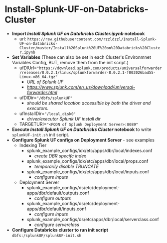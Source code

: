 # Install-Splunk-UF-on-Databricks-Cluster

* **Import *Install Splunk UF on Databricks Cluster.ipynb* notebook**
  * url: `https://raw.githubusercontent.com/rzzldzzl/Install-Splunk-UF-on-Databricks-Cluster/master/Install%20Splunk%20UF%20on%20Databricks%20Cluster.ipynb`
* **Set Variables** (These can also be set in each Cluster's Environmnet Variables Config, BUT, remove them from the init script.)
  * ufDlUrl=`"https://download.splunk.com/products/universalforwarder/releases/8.0.2.1/linux/splunkforwarder-8.0.2.1-f002026bad55-Linux-x86_64.tgz"`
    * *URL of Splunk UF*
    * *https://www.splunk.com/en_us/download/universal-forwarder.html*
  * ufDlDir=`"/dbfs/splunkUF"`
    * *should be shared location accessible by both the driver and executors.*
  * ufInstallDir=`"/local_disk0"`
    * *driver/executor Splunk UF install dir*
  * TARGETURI=`"<FQDN of Splunk Deployment Server>:8089"`
* **Execute *Install Splunk UF on Databricks Cluster* notebook** to write `splunkUF-init.sh` init script.
* **Configure Splunk UF configs on Deployment Server** - see examples
  * Indexing Tier
    * splunk_example_configs/idx/etc/apps/dbr/local/indexes.conf
      * *create DBR specifc index*
    * splunk_example_configs/idx/etc/apps/dbr/local/props.conf
      * *temporarily disable TRUNCATE*
    * splunk_example_configs/idx/etc/apps/dbr/local/inputs.conf
      * *configure inputs*
  * Deployment Server
    * splunk_example_configs/ds/etc/deployment-apps/dbr/default/outputs.conf
      * *configure outputs*
    * splunk_example_configs/ds/etc/deployment-apps/dbr/default/inputs.conf
      * *configure inputs*
    * splunk_example_configs/ds/etc/apps/dbr/local/serverclass.conf
      * *configure serverclass*
* **Configure Databricks cluster to run init script** `dbfs:/splunkUF/splunkUF-init.sh`

